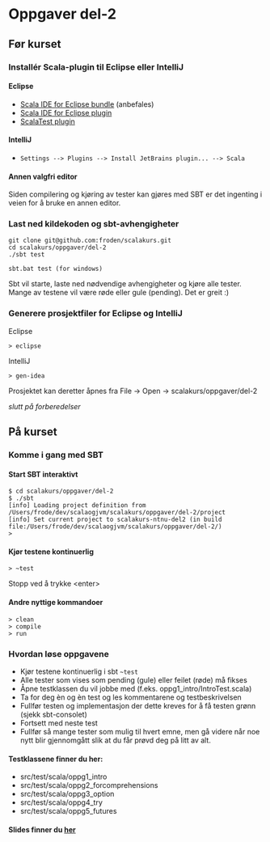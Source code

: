 # Oppgaver del-2

## Før kurset

### Installér Scala-plugin til Eclipse eller IntelliJ

#### Eclipse

* [Scala IDE for Eclipse bundle](http://scala-ide.org/download/sdk.html) (anbefales)
* [Scala IDE for Eclipse plugin](http://scala-ide.org/download/current.html)
* [ScalaTest plugin](https://github.com/scalatest/scalatest-eclipse-plugin)

#### IntelliJ

* `Settings --> Plugins --> Install JetBrains plugin... --> Scala`

#### Annen valgfri editor

Siden compilering og kjøring av tester kan gjøres med SBT er det ingenting i veien for å bruke en annen editor.

### Last ned kildekoden og sbt-avhengigheter

    git clone git@github.com:froden/scalakurs.git
    cd scalakurs/oppgaver/del-2
    ./sbt test
    
    sbt.bat test (for windows)

Sbt vil starte, laste ned nødvendige avhengigheter og kjøre alle tester. Mange av testene vil være røde eller gule (pending). Det er greit :)

### Generere prosjektfiler for Eclipse og IntelliJ

Eclipse

    > eclipse

IntelliJ

    > gen-idea

Prosjektet kan deretter åpnes fra File -> Open -> scalakurs/oppgaver/del-2

*slutt på forberedelser*

## På kurset

### Komme i gang med SBT

#### Start SBT interaktivt

    $ cd scalakurs/oppgaver/del-2
    $ ./sbt
    [info] Loading project definition from /Users/frode/dev/scalaogjvm/scalakurs/oppgaver/del-2/project
    [info] Set current project to scalakurs-ntnu-del2 (in build file:/Users/frode/dev/scalaogjvm/scalakurs/oppgaver/del-2/)
    >

#### Kjør testene kontinuerlig

    > ~test

Stopp ved å trykke &lt;enter&gt;

#### Andre nyttige kommandoer

    > clean
    > compile
    > run

### Hvordan løse oppgavene

* Kjør testene kontinuerlig i sbt `~test`
* Alle tester som vises som pending (gule) eller feilet (røde) må fikses
* Åpne testklassen du vil jobbe med (f.eks. oppg1_intro/IntroTest.scala)
* Ta for deg èn og èn test og les kommentarene og testbeskrivelsen
* Fullfør testen og implementasjon der dette kreves for å få testen grønn (sjekk sbt-consolet)
* Fortsett med neste test
* Fullfør så mange tester som mulig til hvert emne, men gå videre når noe nytt blir gjennomgått slik at du får prøvd deg på litt av alt.

#### Testklassene finner du her:

* src/test/scala/oppg1_intro
* src/test/scala/oppg2_forcomprehensions
* src/test/scala/oppg3_option
* src/test/scala/oppg4_try
* src/test/scala/oppg5_futures

#### Slides finner du [her](http://froden.github.io/scalakurs/#/35)

